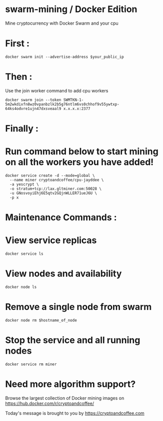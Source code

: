 # swarm-mining / Docker Edition
Mine cryptocurrency with Docker Swarm and your cpu

# First :
```
docker swarm init --advertise-address $your_public_ip
```
# Then :
Use the join worker command to add cpu workers
```
docker swarm join --token SWMTKN-1-5m2wkdixfn8wz0vpanbzlk2b5g76ntlm6vs0chhof9v55ywtxp-64ks4odvre1ujn47dxsveaal9 x.x.x.x:2377
```
# Finally :
# Run command below to start mining on all the workers you have added!
```
docker service create -d --mode=global \
  --name miner cryptoandcoffee/cpu-jayddee \
  -a yescrypt \
  -o stratum+tcp://lax.gltminer.com:50028 \
  -u GNosvoyiEhj6E5qtv2GQjnWLLER71ueJ6U \
  -p x

```

# Maintenance Commands :
# View service replicas
```
docker service ls
```
# View nodes and availability
````
docker node ls
````
# Remove a single node from swarm
```
docker node rm $hostname_of_node
```
# Stop the service and all running nodes
```
docker service rm miner
```

# Need more algorithm support?  
Browse the largest collection of Docker mining images on https://hub.docker.com/r/cryptoandcoffee/

Today's message is brought to you by https://cryptoandcoffee.com
